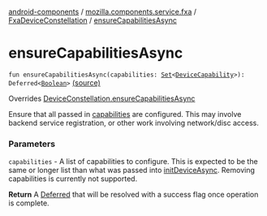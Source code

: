 [android-components](../../index.md) / [mozilla.components.service.fxa](../index.md) / [FxaDeviceConstellation](index.md) / [ensureCapabilitiesAsync](./ensure-capabilities-async.md)

# ensureCapabilitiesAsync

`fun ensureCapabilitiesAsync(capabilities: `[`Set`](https://kotlinlang.org/api/latest/jvm/stdlib/kotlin.collections/-set/index.html)`<`[`DeviceCapability`](../../mozilla.components.concept.sync/-device-capability/index.md)`>): Deferred<`[`Boolean`](https://kotlinlang.org/api/latest/jvm/stdlib/kotlin/-boolean/index.html)`>` [(source)](https://github.com/mozilla-mobile/android-components/blob/master/components/service/firefox-accounts/src/main/java/mozilla/components/service/fxa/FxaDeviceConstellation.kt#L60)

Overrides [DeviceConstellation.ensureCapabilitiesAsync](../../mozilla.components.concept.sync/-device-constellation/ensure-capabilities-async.md)

Ensure that all passed in [capabilities](../../mozilla.components.concept.sync/-device-constellation/ensure-capabilities-async.md#mozilla.components.concept.sync.DeviceConstellation$ensureCapabilitiesAsync(kotlin.collections.Set((mozilla.components.concept.sync.DeviceCapability)))/capabilities) are configured.
This may involve backend service registration, or other work involving network/disc access.

### Parameters

`capabilities` - A list of capabilities to configure. This is expected to be the same or
longer list than what was passed into [initDeviceAsync](../../mozilla.components.concept.sync/-device-constellation/init-device-async.md). Removing capabilities is currently
not supported.

**Return**
A [Deferred](#) that will be resolved with a success flag once operation is complete.

